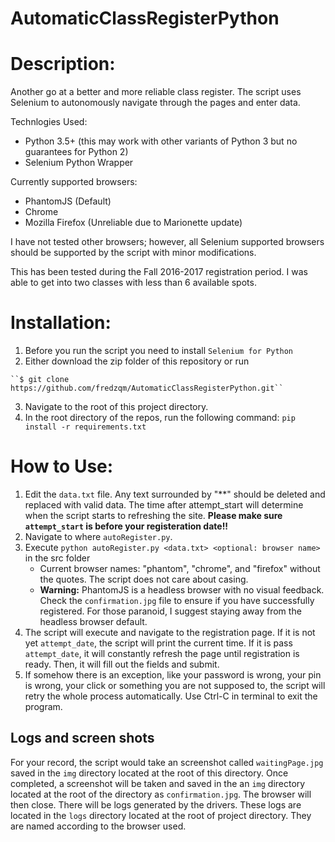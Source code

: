 # AutomaticClassRegisterPython
# Description:
Another go at a better and more reliable class register.
The script uses Selenium to autonomously navigate through the pages and enter data.

Technlogies Used:
  - Python 3.5+ (this may work with other variants of Python 3 but no guarantees for Python 2)
  - Selenium Python Wrapper

Currently supported browsers:
  - PhantomJS             (Default)
  - Chrome
  - Mozilla Firefox       (Unreliable due to Marionette update)

I have not tested other browsers; however, all Selenium supported browsers should be supported by the script with minor modifications.

This has been tested during the Fall 2016-2017 registration period. I was able to get into two classes with less than 6 available spots.

# Installation:
  1. Before you run the script you need to install `Selenium for Python`
  2. Either download the zip folder of this repository or run 
  
    ``$ git clone https://github.com/fredzqm/AutomaticClassRegisterPython.git``
  3. Navigate to the root of this project directory.
  4. In the root directory of the repos, run the following command: `pip install -r requirements.txt`

# How to Use:
  1. Edit the `data.txt` file. Any text surrounded by "**" should be deleted and replaced with valid data. The time after attempt_start will determine when the script starts to refreshing the site. __Please make sure `attempt_start` is before your registeration date!!__
  2. Navigate to where `autoRegister.py`.
  4. Execute `python autoRegister.py <data.txt> <optional: browser name>` in the src folder
     - Current browser names: "phantom", "chrome", and "firefox" without the quotes. The script does not care about casing.
     - **Warning:** PhantomJS is a headless browser with no visual feedback. Check the `confirmation.jpg` file to ensure if you have successfully registered. For those paranoid, I suggest staying away from the headless browser default.
  5. The script will execute and navigate to the registration page. If it is not yet `attempt_date`, the script will print the current time. If it is pass `attempt_date`, it will constantly refresh the page until registration is ready. Then, it will fill out the fields and submit.
  6. If somehow there is an exception, like your password is wrong, your pin is wrong, your click or something you are not supposed to, the script will retry the whole process automatically. Use Ctrl-C in terminal to exit the program.
  

 ## Logs and screen shots
   For your record, the script would take an screenshot called `waitingPage.jpg` saved in the `img` directory located at the root of this directory. Once completed, a screenshot will be taken and saved in the an `img` directory located at the root of the directory as `confirmation.jpg`. The browser will then close.
   There will be logs generated by the drivers. These logs are located in the `logs` directory located at the root of project directory. They are named according to the browser used.
